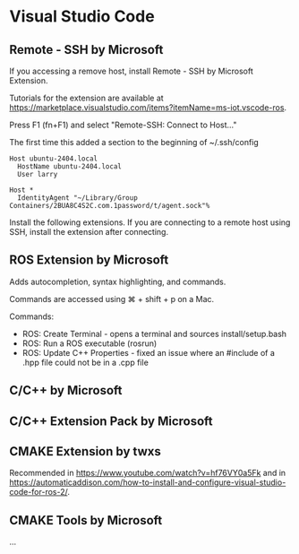 # Visual Studio Code

## Remote - SSH by Microsoft

If you accessing a remove host, install Remote - SSH by Microsoft Extension.

Tutorials for the extension are available at <https://marketplace.visualstudio.com/items?itemName=ms-iot.vscode-ros>.

Press F1 (fn+F1) and select "Remote-SSH: Connect to Host..."

The first time this added a section to the beginning of ~/.ssh/config

    Host ubuntu-2404.local
      HostName ubuntu-2404.local
      User larry

    Host *
      IdentityAgent "~/Library/Group Containers/2BUA8C4S2C.com.1password/t/agent.sock"%

Install the following extensions. If you are connecting to a remote host using SSH, install the extension after connecting.

## ROS Extension by Microsoft

Adds autocompletion, syntax highlighting, and commands.

Commands are accessed using ⌘ + shift + p on a Mac.

Commands:

* ROS: Create Terminal - opens a terminal and sources install/setup.bash
* ROS: Run a ROS executable (rosrun)
* ROS: Update C++ Properties - fixed an issue where an #include of a .hpp file could not be in a .cpp file

## C/C++ by Microsoft

## C/C++ Extension Pack by Microsoft

## CMAKE Extension by twxs

Recommended in <https://www.youtube.com/watch?v=hf76VY0a5Fk> and in <https://automaticaddison.com/how-to-install-and-configure-visual-studio-code-for-ros-2/>.

## CMAKE Tools by Microsoft

...